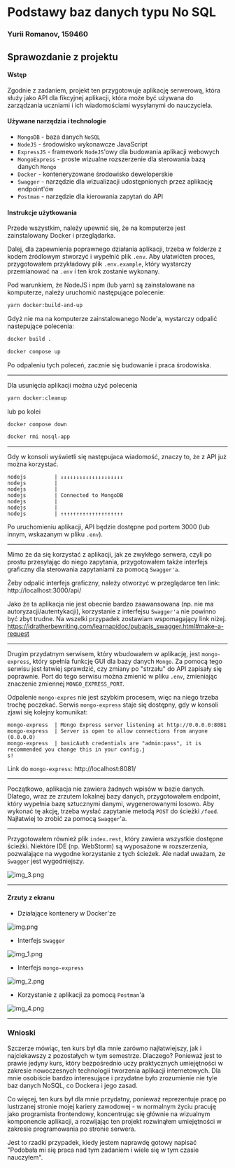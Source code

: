 # Podstawy baz danych typu No SQL

### Yurii Romanov, 159460

## Sprawozdanie z projektu

#### Wstęp

Zgodnie z zadaniem, projekt ten przygotowuje aplikację serwerową, która służy jako 
API dla fikcyjnej aplikacji, która może być używana do zarządzania 
uczniami i ich wiadomościami wysyłanymi do nauczyciela.

#### Używane narzędzia i technologie

- `MongoDB` - baza danych `NoSQL`
- `NodeJS` - środowisko wykonawcze JavaScript
- `ExpressJS` - framework `NodeJS`'owy dla budowania aplikacji webowych 
- `MongoExpress` - proste wizualne rozszerzenie dla sterowania bazą danych `Mongo` 
- `Docker` - konteneryzowane środowisko deweloperskie
- `Swagger` - narzędzie dla wizualizacji udostępnionych przez aplikację endpoint'ów
- `Postman` - narzędzie dla kierowania zapytań do API


#### Instrukcje użytkowania

Przede wszystkim, należy upewnić się, że na komputerze jest zainstalowany Docker i przeglądarka.

Dalej, dla zapewnienia poprawnego działania aplikacji, trzeba w folderze z kodem żródlowym stworzyć
i wypełnić plik `.env`. Aby ułatwićten proces, przygotowałem przykładowy plik `.env.example`, który 
wystarczy przemianować na `.env` i ten krok zostanie wykonany.

Pod warunkiem, że NodeJS i npm (lub yarn) są zainstalowane na komputerze, 
należy uruchomić następujące polecenie: 
```bash
yarn docker:build-and-up
```
Gdyż nie ma na komputerze zainstalowanego Node'a, wystarczy odpalić nastepujące polecenia:
```bash
docker build .
```
```bash
docker compose up
```

Po odpaleniu tych poleceń, zacznie się budowanie i praca środowiska.

---

Dla usunięcia aplikacji można użyć polecenia
```bash
yarn docker:cleanup
```
lub po kolei
```bash
docker compose down
```
```bash
docker rmi nosql-app
```

---

Gdy w konsoli wyświetli się następujaca wiadomość, znaczy to, że z API już można korzystać.
```
nodejs         | ↓↓↓↓↓↓↓↓↓↓↓↓↓↓↓↓↓↓↓↓
nodejs         | 
nodejs         | 
nodejs         | Connected to MongoDB
nodejs         | 
nodejs         | 
nodejs         | ↑↑↑↑↑↑↑↑↑↑↑↑↑↑↑↑↑↑↑↑
```

Po uruchomieniu aplikacji, API będzie dostępne pod portem 3000 (lub innym, wskazanym w pliku `.env`).

---

Mimo że da się korzystać z aplikacji, jak ze zwykłego serwera, czyli po prostu 
przesyłając do niego zapytania, przygotowałem także interfejs graficzny dla sterowania 
zapytaniami za pomocą `Swagger'a`.

Żeby odpalić interfejs graficzny, należy otworzyć w przeglądarce ten link:
http://localhost:3000/api/

Jako że ta aplikacja nie jest obecnie bardzo zaawansowana (np. nie ma autoryzacji/autentykacji),
korzystanie z interfejsu `Swagger'a` nie powinno być zbyt trudne.
Na wszelki przypadek zostawiam wspomagający link niżej.
https://idratherbewriting.com/learnapidoc/pubapis_swagger.html#make-a-request

---

Drugim przydatnym serwisem, który wbudowałem w aplikację, jest `mongo-express`, który 
spełnia funkcję GUI dla bazy danych `Mongo`. Za pomocą tego serwisu jest łatwiej sprawdzić, 
czy zmiany po "strzału" do API zapisały się poprawnie. Port do tego serwisu można zmienić w 
pliku `.env`, zmieniając znaczenie zmiennej `MONGO_EXPRESS_PORT`.

Odpalenie `mongo-expres` nie jest szybkim procesem, więc na niego trzeba trochę poczekać.
Serwis `mongo-express` staje się dostępny, gdy w konsoli zjawi się kolejny komunikat:
```
mongo-express  | Mongo Express server listening at http://0.0.0.0:8081
mongo-express  | Server is open to allow connections from anyone (0.0.0.0)
mongo-express  | basicAuth credentials are "admin:pass", it is recommended you change this in your config.j
s!
```

Link do `mongo-express`: http://localhost:8081/

---

Początkowo, aplikacja nie zawiera żadnych wpisów w bazie danych. Dlatego, wraz ze zrzutem 
lokalnej bazy danych, przygotowałem endpoint, który wypełnia bazę sztucznymi danymi, 
wygenerowanymi losowo.
Aby wykonać tę akcję, trzeba wysłać zapytanie metodą `POST` do ścieżki `/feed`.
Najłatwiej to zrobić za pomocą `Swagger`'a.

---

Przygotowałem również plik `index.rest`, który zawiera wszystkie dostępne ścieżki. 
Niektóre IDE (np. WebStorm) są wyposażone w rozszerzenia, pozwalające na wygodne korzystanie z 
tych ścieżek. Ale nadał uważam, że `Swagger` jest wygodniejszy.

![img_3.png](img_3.png)

---

#### Zrzuty z ekranu

- Działające kontenery w Docker'ze

![img.png](img.png)

- Interfejs `Swagger`

![img_1.png](img_1.png)

- Interfejs `mongo-express`

![img_2.png](img_2.png)

- Korzystanie z aplikacji za pomocą `Postman`'a

![img_4.png](img_4.png)

---

### Wnioski

Szczerze mówiąc, ten kurs był dla mnie zarówno najłatwiejszy, jak i najciekawszy z pozostałych w tym semestrze. Dlaczego? Ponieważ jest to prawie jedyny kurs, który bezpośrednio uczy praktycznych umiejętności w zakresie nowoczesnych technologii tworzenia aplikacji internetowych. Dla mnie osobiście bardzo interesujące i przydatne było zrozumienie nie tyle baz danych NoSQL, co Dockera i jego zasad.

Co więcej, ten kurs był dla mnie przydatny, ponieważ reprezentuje pracę po lustrzanej stronie mojej kariery zawodowej - w normalnym życiu pracuję jako programista frontendowy, koncentrując się głównie na wizualnym komponencie aplikacji, a rozwijając ten projekt rozwinąłem umiejętności w zakresie programowania po stronie serwera.

Jest to rzadki przypadek, kiedy jestem naprawdę gotowy napisać "Podobała mi się praca nad tym zadaniem i wiele się w tym czasie nauczyłem".
